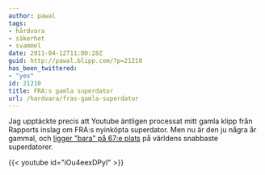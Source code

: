 ```yaml
---
author: pawal
tags:
- hårdvara
- säkerhet
- svammel
date: 2011-04-12T11:00:28Z
guid: http://pawal.blipp.com/?p=21210
has_been_twittered:
- "yes"
id: 21210
title: FRA:s gamla superdator
url: /hardvara/fras-gamla-superdator
---
```


Jag upptäckte precis att Youtube äntligen processat mitt gamla klipp
från Rapports inslag om FRA:s nyinköpta superdator. Men nu är den ju
några år gammal, och <a
href="http://www.top500.org/list/2010/11/100">ligger "bara" på 67:e
plats</a> på världens snabbaste superdatorer.

{{< youtube id="iOu4eexDPyI" >}}